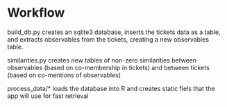 
# Workflow

build_db.py creates an sqlite3 database, inserts the tickets data as a table, and extracts observables from the tickets, creating a new observables table.

similarities.py creates new tables of non-zero similarities between observables (based on co-membership in tickets) and between tickets (based on co-mentions of observables)

process_data/* loads the database into R and creates static fiels that the app will use for fast retrieval
